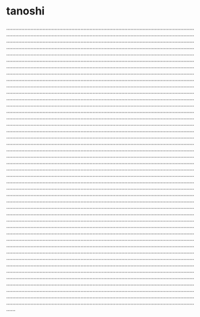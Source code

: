 # tanoshi

......................................................................................................................................................................................................................................................................................................................................................................................................................................................................................................................................................................................................................................................................................................................................................................................................................................................................................................................................................................................................................................................................................................................................................................................................................................................................................................................................................................................................................................................................................................................................................................................................................................................................................................................................................................................................................................................................................................................................................................................................................................................................................................................................................................................................................................................................................................................................................................................................................................................................................................................................................................................................................................................................................................................................................................................................................................................................................................................................................................................................................................................................................................................................................................................................................................................................................................................................................................................................................................................................................................................................................................................................................................................................................................................................................................................................................................................................................................................................................................................................................................................................................................................................................................................................................................................................................................................................................................................................................................................................................................................................................................................................................................................................................................................................................................................................................................................................................................................................................................................................................................................................................................................................................................................................................................................................................................................................................................................................................................................................................................................................................................................................................................................................................